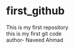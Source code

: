 # first_github
This is my first repository
<br>
this is my first git code
<br>
author- Naveed Ahmad 
